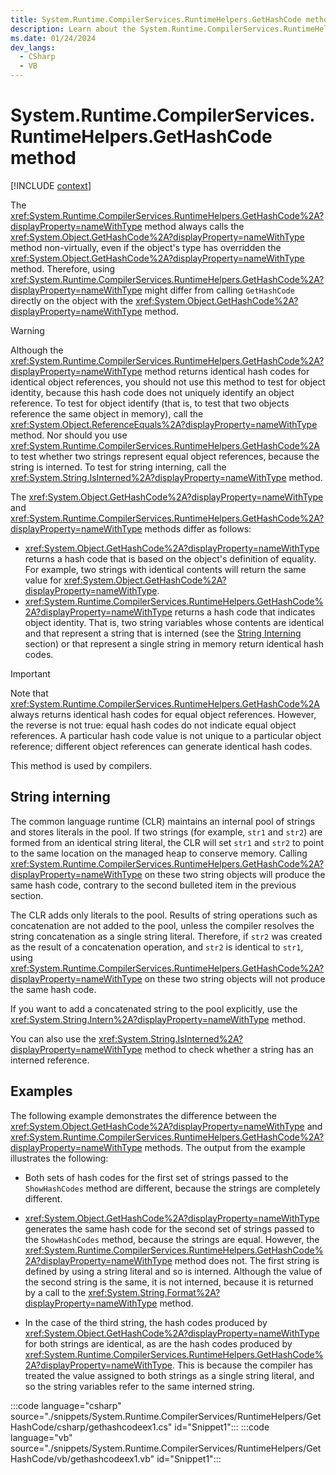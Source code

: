 ```yaml
---
title: System.Runtime.CompilerServices.RuntimeHelpers.GetHashCode method
description: Learn about the System.Runtime.CompilerServices.RuntimeHelpers.GetHashCode method.
ms.date: 01/24/2024
dev_langs:
  - CSharp
  - VB
---
```

# System.Runtime.CompilerServices.RuntimeHelpers.GetHashCode method

[!INCLUDE [context](includes/context.md)]

The <xref:System.Runtime.CompilerServices.RuntimeHelpers.GetHashCode%2A?displayProperty=nameWithType> method always calls the <xref:System.Object.GetHashCode%2A?displayProperty=nameWithType> method non-virtually, even if the object's type has overridden the <xref:System.Object.GetHashCode%2A?displayProperty=nameWithType> method. Therefore, using <xref:System.Runtime.CompilerServices.RuntimeHelpers.GetHashCode%2A?displayProperty=nameWithType> might differ from calling `GetHashCode` directly on the object with the <xref:System.Object.GetHashCode%2A?displayProperty=nameWithType> method.

> [!WARNING]
> Although the <xref:System.Runtime.CompilerServices.RuntimeHelpers.GetHashCode%2A?displayProperty=nameWithType> method returns identical hash codes for identical object references, you should not use this method to test for object identity, because this hash code does not uniquely identify an object reference. To test for object identify (that is, to test that two objects reference the same object in memory), call the <xref:System.Object.ReferenceEquals%2A?displayProperty=nameWithType> method. Nor should you use <xref:System.Runtime.CompilerServices.RuntimeHelpers.GetHashCode%2A> to test whether two strings represent equal object references, because the string is interned. To test for string interning, call the <xref:System.String.IsInterned%2A?displayProperty=nameWithType> method.

The <xref:System.Object.GetHashCode%2A?displayProperty=nameWithType> and <xref:System.Runtime.CompilerServices.RuntimeHelpers.GetHashCode%2A?displayProperty=nameWithType> methods differ as follows:

- <xref:System.Object.GetHashCode%2A?displayProperty=nameWithType> returns a hash code that is based on the object's definition of equality. For example, two strings with identical contents will return the same value for <xref:System.Object.GetHashCode%2A?displayProperty=nameWithType>.
- <xref:System.Runtime.CompilerServices.RuntimeHelpers.GetHashCode%2A?displayProperty=nameWithType> returns a hash code that indicates object identity. That is, two string variables whose contents are identical and that represent a string that is interned (see the [String Interning](#string-interning) section) or that represent a single string in memory return identical hash codes.

> [!IMPORTANT]
> Note that <xref:System.Runtime.CompilerServices.RuntimeHelpers.GetHashCode%2A> always returns identical hash codes for equal object references. However, the reverse is not true: equal hash codes do not indicate equal object references. A particular hash code value is not unique to a particular object reference; different object references can generate identical hash codes.

This method is used by compilers.

## String interning

The common language runtime (CLR) maintains an internal pool of strings and stores literals in the pool. If two strings (for example, `str1` and `str2`) are formed from an identical string literal, the CLR will set `str1` and `str2` to point to the same location on the managed heap to conserve memory. Calling <xref:System.Runtime.CompilerServices.RuntimeHelpers.GetHashCode%2A?displayProperty=nameWithType> on these two string objects will produce the same hash code, contrary to the second bulleted item in the previous section.

The CLR adds only literals to the pool. Results of string operations such as concatenation are not added to the pool, unless the compiler resolves the string concatenation as a single string literal. Therefore, if `str2` was created as the result of a concatenation operation, and `str2` is identical to `str1`, using <xref:System.Runtime.CompilerServices.RuntimeHelpers.GetHashCode%2A?displayProperty=nameWithType> on these two string objects will not produce the same hash code.

If you want to add a concatenated string to the pool explicitly, use the <xref:System.String.Intern%2A?displayProperty=nameWithType> method.

You can also use the <xref:System.String.IsInterned%2A?displayProperty=nameWithType> method to check whether a string has an interned reference.

## Examples

The following example demonstrates the difference between the <xref:System.Object.GetHashCode%2A?displayProperty=nameWithType> and <xref:System.Runtime.CompilerServices.RuntimeHelpers.GetHashCode%2A?displayProperty=nameWithType> methods. The output from the example illustrates the following:

- Both sets of hash codes for the first set of strings passed to the `ShowHashCodes` method are different, because the strings are completely different.

- <xref:System.Object.GetHashCode%2A?displayProperty=nameWithType> generates the same hash code for the second set of strings passed to the `ShowHashCodes` method, because the strings are equal. However, the <xref:System.Runtime.CompilerServices.RuntimeHelpers.GetHashCode%2A?displayProperty=nameWithType> method does not. The first string is defined by using a string literal and so is interned. Although the value of the second string is the same, it is not interned, because it is returned by a call to the <xref:System.String.Format%2A?displayProperty=nameWithType> method.

- In the case of the third string, the hash codes produced by <xref:System.Object.GetHashCode%2A?displayProperty=nameWithType> for both strings are identical, as are the hash codes produced by <xref:System.Runtime.CompilerServices.RuntimeHelpers.GetHashCode%2A?displayProperty=nameWithType>. This is because the compiler has treated the value assigned to both strings as a single string literal, and so the string variables refer to the same interned string.

:::code language="csharp" source="./snippets/System.Runtime.CompilerServices/RuntimeHelpers/GetHashCode/csharp/gethashcodeex1.cs" id="Snippet1":::
:::code language="vb" source="./snippets/System.Runtime.CompilerServices/RuntimeHelpers/GetHashCode/vb/gethashcodeex1.vb" id="Snippet1":::
